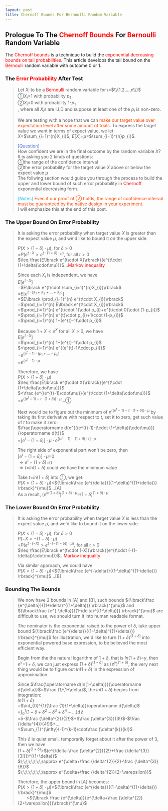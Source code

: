 ```yaml
---
layout: post
title: Chernoff Bounds For Bernoulli Random Variable
---
```


## Prologue To The <font color="Red">Chernoff Bounds</font> For <font color="Red">Bernoulli</font> Random Variable
<p class="message">
The <font color="Red">Chernoff bounds</font> is a technique to build the <font color="Red">exponential decreasing bounds on tail probabilities</font>.  This article develops the tail bound on the <font color="Red">Bernoulli</font> random variable with outcome 0 or 1.  
</p>

### The <font color="Red">Error Probability</font> After Test
>Let $X_{i}$ to be a <font color="Red">Bernoulli</font> random variable for $i$=$\\{1,2,...,n\\}$  
>&#10112;$X_{i}$=$1$ with probability $p_{1}$  
>&#10113;$X_{i}$=$0$ with probability $1$-$p_{1}$  
>, where all $X_{i}$s are I.I.D and suppose at least one of the $p_{i}$ is non-zero.  
>
>We are testing with a hope that we can <font color="OrangeRed">make our target value over expectation level after some amount of trials</font>.  To express the target value we want in terms of expect value, we let $X$=$\sum_{i=1}^{n}X_{i}$, $E\lbrack X\rbrack$=$\mu$=$\sum_{i=1}^{n}p_{i}$.  
>
><font color="RoyalBlue">[Question]</font>  
>How confident we are in the final outcome by the random variable $X$?  It is asking you 2 kinds of questions:  
>&#10112;the range of the confidence interval  
>&#10113;the error probability for the target value $X$ above or below the expect value $\mu$  
>The follwing section would guide you through the process to build the upper and lower bound of such error probability in <font color="Red">Chernoff</font> exponential decreasing form.  
>
><font color="DeepSkyBlue">[Notes]</font>
><font color="OrangeRed">Even if our proof of &#10113; holds, the range of confidence interval must be guaranteed by the native design in your experiment.</font>  
>I will emphasize this at the end of this post.  

### The Upper Bound On Error Probability
>It is asking the error probability when target value $X$ is greater than the expect value $\mu$, and we'd like to bound it on the upper side.  
>
>$P(X>(1+\delta)\cdot\mu)$, for $\delta>0$  
>=$P(e^{t\cdot X}>e^{t\cdot (1+\delta)\cdot\mu)}$, for all $t>0$  
>$\leq \frac{E\lbrack e^{t\cdot X}\rbrack}{e^{t\cdot (1+\delta)\cdot\mu)}}$...<font color="Red">Markov inequality</font>  
>
>Since each $X_{i}$ is independent, we have  
>$E\lbrack e^{t\cdot X}\rbrack$  
>=$E\lbrack e^{t\cdot \sum_{i=1}^{n}X_{i}}\rbrack$  
>=$E\lbrack e^{t\cdot (X_{1}+X_{2}+...+{X_{n}})}\rbrack$  
>=$E\lbrack \prod_{i=1}^{n} e^{t\cdot X_{i}}\rbrack$  
>=$\prod_{i=1}^{n} E\lbrack e^{t\cdot X_{i}}\rbrack$  
>=$\prod_{i=1}^{n} e^{t\cdot 1}\cdot p_{i}+e^{t\cdot 0}\cdot (1-p_{i})$  
>=$\prod_{i=1}^{n} e^{t}\cdot p_{i}+1\cdot (1-p_{i})$  
>=$\prod_{i=1}^{n} 1+(e^{t}-1)\cdot p_{i}$  
>
>Because $1+X<e^{X}$ for all $X>0$, we have  
>$E\lbrack e^{t\cdot X}\rbrack$  
>=$\prod_{i=1}^{n} 1+(e^{t}-1)\cdot p_{i}$  
>$<\prod_{i=1}^{n} e^{(e^{t}-1)\cdot p_{i}}$  
>=$e^{(e^{t}-1)\cdot (p_{1}+...+p_{n})}$  
>=$e^{(e^{t}-1)\cdot\mu}$  
>
>Therefore, we have  
>$P(X>(1+\delta)\cdot\mu)$  
>$\leq \frac{E\lbrack e^{t\cdot X}\rbrack}{e^{t\cdot (1+\delta)\cdot\mu)}}$  
>$<\frac {e^{(e^{t}-1)\cdot\mu}}{e^{t\cdot (1+\delta)\cdot\mu)}}$  
>=$e^{((e^{t}-1)-t\cdot (1+\delta))\cdot\mu}$...&#10112;  
>
>Next would be to figure out the minimum of $e^{((e^{t}-1)-t\cdot (1+\delta))\cdot\mu}$ by taking its first derivative with respect to $t$, set it to zero, get such value of $t$ to make it zero:  
>$\frac{\operatorname d{e^{((e^{t}-1)-t\cdot (1+\delta))\cdot\mu}}}{\operatorname d{t}}$  
>=$\lbrack e^{t}-(1+\delta)\rbrack\cdot\mu\cdot e^{\lbrack (e^{t}-1)-(1+\delta)\cdot t\rbrack\cdot\mu}$  
>
>The right side of exponential part won't be zero, then  
>$\lbrack e^{t}-(1+\delta)\rbrack\cdot\mu$=$0$  
>$\Rightarrow e^{t}-(1+\delta)$=$0$  
>$\Rightarrow t$=$ln(1+\delta)$ could we have the minimum value  
>
>Take $t$=$ln(1+\delta)$ into &#10112;, we get:  
>$P(X>(1+\delta)\cdot\mu)$<${\lbrack\frac {e^{\delta}}{(1+\delta)^{(1+\delta)}} \rbrack}^{\mu}$...[A]  
>As a result, $(e^{ln(1+\delta)})^{(1+\delta)\cdot\mu}$=$(1+\delta)^{(1+\delta)\cdot\mu}$  
>

### The Lower Bound On Error Probability
>It is asking the error probability when target value $X$ is less than the expect value $\mu$, and we'd like to bound it on the lower side.  
>
>$P(X<(1-\delta)\cdot\mu)$, for $\delta>0$  
>$P(-X>-(1-\delta)\cdot\mu)$  
>=$P(e^{t\cdot (-X)}>e^{t\cdot (-(1-\delta))\cdot\mu)}$, for all $t>0$  
>$\leq \frac{E\lbrack e^{t\cdot (-X)}\rbrack}{e^{t\cdot (-(1-\delta))\cdot\mu)}}$...<font color="Red">Markov inequality</font>  
>
>Via similar approach, we could have  
>$P(X<(1-\delta)\cdot\mu)$<${\lbrack\frac {e^{-\delta}}{(1-\delta)^{(1-\delta)}} \rbrack}^{\mu}$...[B]  

### Bounding The Bounds
>We now have 2 bounds in [A] and [B], such bounds ${\lbrack\frac {e^{\delta}}{(1+\delta)^{(1+\delta)}} \rbrack}^{\mu}$ and ${\lbrack\frac {e^{-\delta}}{(1-\delta)^{(1-\delta)}} \rbrack}^{\mu}$ are difficult to use, we should turn it into human readable format.  
>
>The nominator is the exponential raised to the power of $\delta$, take upper bound ${\lbrack\frac {e^{\delta}}{(1+\delta)^{(1+\delta)}} \rbrack}^{\mu}$ for illustration, we'd like to turn $(1+\delta)^{(1+\delta)}$ into exponential powered base expression, to be believed the most efficient way.  
>
>Begin from the the natural logarithm of $1+\delta$, that is $ln(1+\delta)$=$y$, then $e^{y}$=$1+\delta$, we can just express $(1+\delta)^{(1+\delta)}$ as $(e^{y})^{(1+\delta)}$, the very next thing would be to figure out $ln(1+\delta)$ in the expression of approximation.  
>
>Since $\frac{\operatorname d{ln(1+\delta)}}{\operatorname d{\delta}}$=$\frac {1}{1+\delta}$, the $ln(1+\delta)$ begins from integration:  
>$ln(1+\delta)$  
>=$\int_{0}^{1}{\frac {1}{1+\delta}}\operatorname d{\delta}$  
>=$\int_{0}^{1}{(1-\delta+\delta^{2}-\delta^{3}+\delta^{4}-...)}\operatorname d{\delta}$  
>=$\delta$-$\frac {\delta^{2}}{2!}$+$\frac {\delta^{3}}{3!}$-$\frac {\delta^{4}}{4!}$+...  
>=$\sum_{1}^{\infty}(-1)^{k-1}\cdot\frac {\delta^{k}}{k!}$  
>
>This $\delta$ is quiet small, temporarily forget about it after the power of 3, then we have  
>$(1+\delta)^{(1+\delta)}$>$(e^{\delta-\frac {\delta^{2}}{2!}+\frac {\delta^{3}}{3!}})^{(1+\delta)}$  
>$\;\;\;\;\;\;\;\;\approx e^{\delta+\frac {\delta^{2}}{2}-\frac {\delta^{3}}{6}}$  
>$\;\;\;\;\;\;\;\;\approx e^{\delta+\frac {\delta^{2}}{2+\varepsilon}}$  
>
>Therefore, the upper bound in [A] becomes:  
>$P(X>(1+\delta)\cdot\mu)$<${\lbrack\frac {e^{\delta}}{(1+\delta)^{(1+\delta)}} \rbrack}^{\mu}$  
>$\;\;\;\;\;\;\;\;$<${\lbrack \frac {e^{\delta}}{e^{\delta+\frac {\delta^{2}}{2+\varepsilon}}}\rbrack}^{\mu}$  

<!-- Γ -->
<!-- \Omega -->
<!-- \cap intersection -->
<!-- \cup union -->
<!-- \frac{\Gamma(k + n)}{\Gamma(n)} \frac{1}{r^k}  -->
<!-- \mbox{\large$\vert$}\nolimits_0^\infty -->
<!-- \vert_0^\infty -->
<!-- \vert_{0.5}^{\infty} -->
<!-- &prime; ′ -->
<!-- &Prime; ″ -->
<!-- $E\lbrack X\rbrack$ -->
<!-- \overline{X_n} -->
<!-- \underset{Succss}P -->
<!-- \frac{{\overline {X_n}}-\mu}{S/\sqrt n} -->
<!-- \lim_{t\rightarrow\infty} -->
<!-- \int_{0}^{a}\lambda\cdot e^{-\lambda\cdot t}\operatorname dt -->
<!-- \Leftrightarrow -->
<!-- \prod_{v\in V} -->
<!-- \subset -->
<!-- \subseteq -->
<!-- \varnothing -->
<!-- \perp -->
<!-- \overset\triangle= -->
<!-- \left|X\right| -->
<!-- \xrightarrow{r_t} -->
<!-- \left\|?\right\| => ||?||-->
<!-- \left|?\right| => |?|-->
<!-- \lbrack BQ\rbrack => [BQ] -->
<!-- \subset -->
<!-- \subseteq -->
<!-- \widehat -->
<!-- \int_{}^{}{}\operatorname d{} -->

<!-- Notes -->
<!-- <font color="OrangeRed">items, verb, to make it the focus</font> -->
<!-- <font color="Red">KKT</font> -->
<!-- <font color="Red">SMO heuristics</font> -->
<!-- <font color="Red">F</font> distribution -->
<!-- <font color="Red">t</font> distribution -->
<!-- <font color="DeepSkyBlue">suggested item, soft item</font> -->
<!-- <font color="RoyalBlue">old alpha</font> -->
<!-- <font color="Green">new alpha</font> -->

<!-- <font color="DeepPink">positive conclusion, finding</font> -->
<!-- <font color="RosyBrown">negative conclusion, finding</font> -->

<!-- <font color="#00ADAD">policy</font> -->
<!-- <font color="#6100A8">full observable</font> -->
<!-- <font color="#FFAC12">partial observable</font> -->
<!-- <font color="#EB00EB">stochastic</font> -->
<!-- <font color="#8400E6">state transition</font> -->
<!-- <font color="#D600D6">discount factor gamma $\gamma$</font> -->
<!-- <font color="#D600D6">$V(S)$</font> -->
<!-- <font color="#9300FF">immediate reward R(S)</font> -->

<!-- ### <font color="RoyalBlue">Example</font>: Illustration By Rainy And Sunny Days In One Week -->
<!-- <font color="RoyalBlue">[Question]</font> -->
<!-- <font color="DeepSkyBlue">[Answer]</font> -->

<!-- <font color="Brown">Notes::mjtsai1974</font> -->

<!-- 
[1]Given the vehicles pass through a highway toll station is $6$ per minute, what is the probability that no cars within $30$ seconds?
><font color="DeepSkyBlue">[1]</font>
><font color="OrangeRed">Given the vehicles pass through a highway toll station is $6$ per minute, what is the probability that no cars within $30$ seconds?</font>  
-->

<!--
><font color="DeepSkyBlue">[Notes]</font>
><font color="OrangeRed">Why at this moment, the Poisson and exponential probability come out with different result?</font>  
-->

<!-- https://www.medcalc.org/manual/gamma_distribution_functions.php -->
<!-- https://www.statlect.com/probability-distributions/student-t-distribution#hid5 -->
<!-- http://www.wiris.com/editor/demo/en/ -->